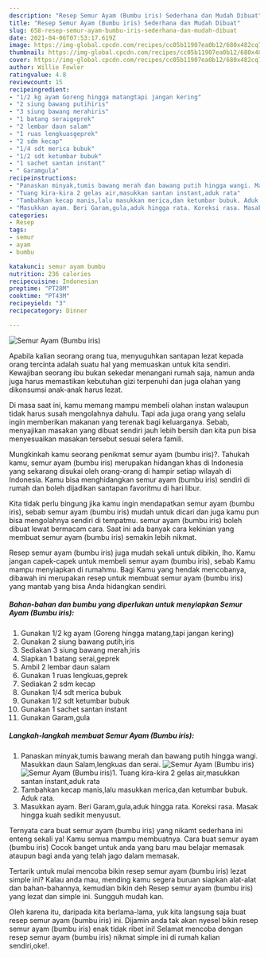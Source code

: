 ```yaml
---
description: "Resep Semur Ayam (Bumbu iris) Sederhana dan Mudah Dibuat"
title: "Resep Semur Ayam (Bumbu iris) Sederhana dan Mudah Dibuat"
slug: 658-resep-semur-ayam-bumbu-iris-sederhana-dan-mudah-dibuat
date: 2021-04-06T07:53:17.619Z
image: https://img-global.cpcdn.com/recipes/cc05b11907ea0b12/680x482cq70/semur-ayam-bumbu-iris-foto-resep-utama.jpg
thumbnail: https://img-global.cpcdn.com/recipes/cc05b11907ea0b12/680x482cq70/semur-ayam-bumbu-iris-foto-resep-utama.jpg
cover: https://img-global.cpcdn.com/recipes/cc05b11907ea0b12/680x482cq70/semur-ayam-bumbu-iris-foto-resep-utama.jpg
author: Willie Fowler
ratingvalue: 4.8
reviewcount: 15
recipeingredient:
- "1/2 kg ayam Goreng hingga matangtapi jangan kering"
- "2 siung bawang putihiris"
- "3 siung bawang merahiris"
- "1 batang seraigeprek"
- "2 lembar daun salam"
- "1 ruas lengkuasgeprek"
- "2 sdm kecap"
- "1/4 sdt merica bubuk"
- "1/2 sdt ketumbar bubuk"
- "1 sachet santan instant"
- " Garamgula"
recipeinstructions:
- "Panaskan minyak,tumis bawang merah dan bawang putih hingga wangi. Masukkan daun Salam,lengkuas dan serai."
- "Tuang kira-kira 2 gelas air,masukkan santan instant,aduk rata"
- "Tambahkan kecap manis,lalu masukkan merica,dan ketumbar bubuk. Aduk rata."
- "Masukkan ayam. Beri Garam,gula,aduk hingga rata. Koreksi rasa. Masak hingga kuah sedikit menyusut."
categories:
- Resep
tags:
- semur
- ayam
- bumbu

katakunci: semur ayam bumbu 
nutrition: 236 calories
recipecuisine: Indonesian
preptime: "PT28M"
cooktime: "PT43M"
recipeyield: "3"
recipecategory: Dinner

---
```



![Semur Ayam (Bumbu iris)](https://img-global.cpcdn.com/recipes/cc05b11907ea0b12/680x482cq70/semur-ayam-bumbu-iris-foto-resep-utama.jpg)

Apabila kalian seorang orang tua, menyuguhkan santapan lezat kepada orang tercinta adalah suatu hal yang memuaskan untuk kita sendiri. Kewajiban seorang ibu bukan sekedar menangani rumah saja, namun anda juga harus memastikan kebutuhan gizi terpenuhi dan juga olahan yang dikonsumsi anak-anak harus lezat.

Di masa  saat ini, kamu memang mampu membeli olahan instan walaupun tidak harus susah mengolahnya dahulu. Tapi ada juga orang yang selalu ingin memberikan makanan yang terenak bagi keluarganya. Sebab, menyajikan masakan yang dibuat sendiri jauh lebih bersih dan kita pun bisa menyesuaikan masakan tersebut sesuai selera famili. 



Mungkinkah kamu seorang penikmat semur ayam (bumbu iris)?. Tahukah kamu, semur ayam (bumbu iris) merupakan hidangan khas di Indonesia yang sekarang disukai oleh orang-orang di hampir setiap wilayah di Indonesia. Kamu bisa menghidangkan semur ayam (bumbu iris) sendiri di rumah dan boleh dijadikan santapan favoritmu di hari libur.

Kita tidak perlu bingung jika kamu ingin mendapatkan semur ayam (bumbu iris), sebab semur ayam (bumbu iris) mudah untuk dicari dan juga kamu pun bisa mengolahnya sendiri di tempatmu. semur ayam (bumbu iris) boleh dibuat lewat bermacam cara. Saat ini ada banyak cara kekinian yang membuat semur ayam (bumbu iris) semakin lebih nikmat.

Resep semur ayam (bumbu iris) juga mudah sekali untuk dibikin, lho. Kamu jangan capek-capek untuk membeli semur ayam (bumbu iris), sebab Kamu mampu menyiapkan di rumahmu. Bagi Kamu yang hendak mencobanya, dibawah ini merupakan resep untuk membuat semur ayam (bumbu iris) yang mantab yang bisa Anda hidangkan sendiri.

<!--inarticleads1-->

##### Bahan-bahan dan bumbu yang diperlukan untuk menyiapkan Semur Ayam (Bumbu iris):

1. Gunakan 1/2 kg ayam (Goreng hingga matang,tapi jangan kering)
1. Gunakan 2 siung bawang putih,iris
1. Sediakan 3 siung bawang merah,iris
1. Siapkan 1 batang serai,geprek
1. Ambil 2 lembar daun salam
1. Gunakan 1 ruas lengkuas,geprek
1. Sediakan 2 sdm kecap
1. Gunakan 1/4 sdt merica bubuk
1. Gunakan 1/2 sdt ketumbar bubuk
1. Gunakan 1 sachet santan instant
1. Gunakan  Garam,gula




<!--inarticleads2-->

##### Langkah-langkah membuat Semur Ayam (Bumbu iris):

1. Panaskan minyak,tumis bawang merah dan bawang putih hingga wangi. Masukkan daun Salam,lengkuas dan serai.
<img src="https://img-global.cpcdn.com/steps/8dcae6d45bee3b0c/160x128cq70/semur-ayam-bumbu-iris-langkah-memasak-1-foto.jpg" alt="Semur Ayam (Bumbu iris)"><img src="https://img-global.cpcdn.com/steps/73d3b89f37edc798/160x128cq70/semur-ayam-bumbu-iris-langkah-memasak-1-foto.jpg" alt="Semur Ayam (Bumbu iris)">1. Tuang kira-kira 2 gelas air,masukkan santan instant,aduk rata
1. Tambahkan kecap manis,lalu masukkan merica,dan ketumbar bubuk. Aduk rata.
1. Masukkan ayam. Beri Garam,gula,aduk hingga rata. Koreksi rasa. Masak hingga kuah sedikit menyusut.




Ternyata cara buat semur ayam (bumbu iris) yang nikamt sederhana ini enteng sekali ya! Kamu semua mampu membuatnya. Cara buat semur ayam (bumbu iris) Cocok banget untuk anda yang baru mau belajar memasak ataupun bagi anda yang telah jago dalam memasak.

Tertarik untuk mulai mencoba bikin resep semur ayam (bumbu iris) lezat simple ini? Kalau anda mau, mending kamu segera buruan siapkan alat-alat dan bahan-bahannya, kemudian bikin deh Resep semur ayam (bumbu iris) yang lezat dan simple ini. Sungguh mudah kan. 

Oleh karena itu, daripada kita berlama-lama, yuk kita langsung saja buat resep semur ayam (bumbu iris) ini. Dijamin anda tak akan nyesel bikin resep semur ayam (bumbu iris) enak tidak ribet ini! Selamat mencoba dengan resep semur ayam (bumbu iris) nikmat simple ini di rumah kalian sendiri,oke!.

